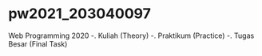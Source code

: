 # pw2021_203040097
Web Programming 2020
-. Kuliah (Theory)
-. Praktikum (Practice)
-. Tugas Besar (Final Task)
